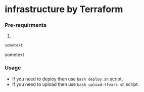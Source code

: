 # infrastructure by Terraform

### Pre-requirments
1) 

```commandline
sometext
```
sometext

### Usage

- If you need to deploy then use `bash deploy.sh` script.
- If you need to upload then use `bash upload-tfvars.sh` script.

<!-- BEGIN_TF_DOCS -->
<!-- END_TF_DOCS -->